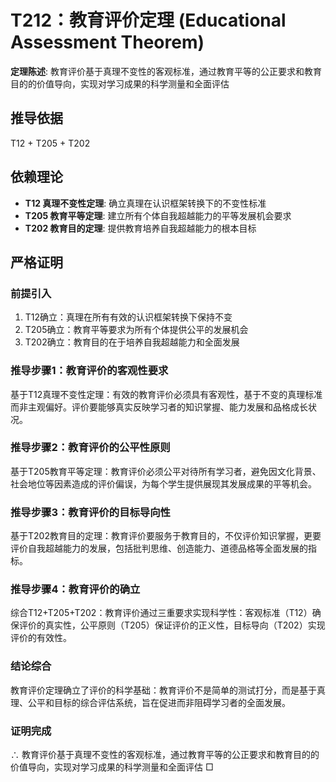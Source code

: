 # T212：教育评价定理 (Educational Assessment Theorem)

**定理陈述**: 教育评价基于真理不变性的客观标准，通过教育平等的公正要求和教育目的的价值导向，实现对学习成果的科学测量和全面评估

## 推导依据
T12 + T205 + T202

## 依赖理论
- **T12 真理不变性定理**: 确立真理在认识框架转换下的不变性标准
- **T205 教育平等定理**: 建立所有个体自我超越能力的平等发展机会要求
- **T202 教育目的定理**: 提供教育培养自我超越能力的根本目标

## 严格证明

### 前提引入
1. T12确立：真理在所有有效的认识框架转换下保持不变
2. T205确立：教育平等要求为所有个体提供公平的发展机会
3. T202确立：教育目的在于培养自我超越能力和全面发展

### 推导步骤1：教育评价的客观性要求
基于T12真理不变性定理：有效的教育评价必须具有客观性，基于不变的真理标准而非主观偏好。评价要能够真实反映学习者的知识掌握、能力发展和品格成长状况。

### 推导步骤2：教育评价的公平性原则
基于T205教育平等定理：教育评价必须公平对待所有学习者，避免因文化背景、社会地位等因素造成的评价偏误，为每个学生提供展现其发展成果的平等机会。

### 推导步骤3：教育评价的目标导向性
基于T202教育目的定理：教育评价要服务于教育目的，不仅评价知识掌握，更要评价自我超越能力的发展，包括批判思维、创造能力、道德品格等全面发展的指标。

### 推导步骤4：教育评价的确立
综合T12+T205+T202：教育评价通过三重要求实现科学性：客观标准（T12）确保评价的真实性，公平原则（T205）保证评价的正义性，目标导向（T202）实现评价的有效性。

### 结论综合
教育评价定理确立了评价的科学基础：教育评价不是简单的测试打分，而是基于真理、公平和目标的综合评估系统，旨在促进而非阻碍学习者的全面发展。

### 证明完成
∴ 教育评价基于真理不变性的客观标准，通过教育平等的公正要求和教育目的的价值导向，实现对学习成果的科学测量和全面评估 □